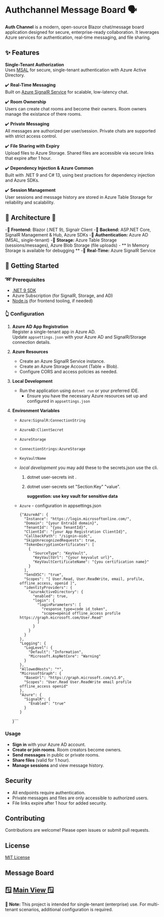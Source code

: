 # Authchannel Message Board 🗣️

**Auth Channel** is a modern, open-source Blazor chat/message board application designed for secure, enterprise-ready collaboration. It leverages Azure services for authentication, real-time messaging, and file sharing.

## ✨  Features

 **Single-Tenant Authorization**  
  Uses [MSAL](https://github.com/AzureAD/microsoft-authentication-library-for-dotnet) for secure, single-tenant authentication with Azure Active Directory.

✔️ **Real-Time Messaging**  
  Built on [Azure SignalR Service](https://docs.microsoft.com/en-us/azure/azure-signalr/signalr-overview) for scalable, low-latency chat.

✔️ **Room Ownership**  
  Users can create chat rooms and become their owners. Room owners manage the existance of there rooms.

✔️ **Private Messaging**  
  All messages are authorized per user/session. Private chats are supported with strict access control.

✔️ **File Sharing with Expiry**  
  Upload files to Azure Storage. Shared files are accessible via secure links that expire after 1 hour.

✔️ **Dependency Injection & Azure Common**  
  Built with .NET 9 and C# 13, using best practices for dependency injection and Azure SDKs.

✔️ **Session Management**  
  User sessions and message history are stored in Azure Table Storage for reliability and scalability.

## 🛞  Architecture 🛞

-📃  **Frontend:** Blazor (.NET 9), Signalr Client
-📃  **Backend:** ASP.NET Core, SignalR Management & Hub, Azure SDKs
-📃  **Authentication:** Azure AD (MSAL, single-tenant)
-📃  **Storage:** Azure Table Storage (sessions/messages), Azure Blob Storage (file uploads) - ** In Memory Storage is available for debugging **
-📃  **Real-Time:** Azure SignalR Service

## 🔡 Getting Started

### ➿ Prerequisites

- [.NET 9 SDK](https://dotnet.microsoft.com/download)
- Azure Subscription (for SignalR, Storage, and AD)
- [Node.js](https://nodejs.org/) (for frontend tooling, if needed)

### 👆  Configuration

1. **Azure AD App Registration**  
   Register a single-tenant app in Azure AD.  
   Update `appsettings.json` with your Azure AD and SignalR/Storage connection details.

2. **Azure Resources**  
   - Create an Azure SignalR Service instance.
   - Create an Azure Storage Account (Table + Blob).
   - Configure CORS and access policies as needed.

3. **Local Development**  
   - Run the application using `dotnet run` or your preferred IDE.
	 - Ensure you have the necessary Azure resources set up and configured in `appsettings.json`

4. **Environment Variables**  
   - `Azure:SignalR:ConnectionString`
   - `AzureAD:ClientSecret`
   - `AzureStorage`
   - `ConnectionStrings:AzureStorage`
   - `KeyVaultName`
   - *local development* you may add these to the secrets.json use the cli.
      1. dotnet user-secrets init .
      2. dotnet user-secrets set "Section:Key" "value".
      
		 **suggestion: use key vault for sensitive data**
  	
   - `Azure` - configuration in appsettings.json 
      ```
      {"AzureAd": {
	    "Instance": "https://login.microsoftonline.com/",
	    "Domain": "{your EntraId domain}",
	    "TenantId": "{you TenantId}",
	    "ClientId": "{your App Registration ClientId}",
	    "CallbackPath": "/signin-oidc",
	    "SkipUnrecognizedRequests": true,
	    "TokenDecryptionCertificates": [
	      {
	        "SourceType": "KeyVault",
	        "KeyVaultUrl": "{your keyvalut url}",
	        "KeyVaultCertificateName": "{you certification name}"
	      }
	    ],
	    "SendX5C": "true",
	    "Scopes": "[ User.Read, User.ReadWrite, email, profile, offline_access, openid ]",
	    "identityProviders": {
	      "azureActiveDirectory": {
	        "enabled": true,
	        "login": {
	          "loginParameters": [
	            "response_type=code id_token",
	            "scope=openid offline_access profile https://graph.microsoft.com/User.Read"
	          ]
	        }
	      }
	    }
	  },
	  "Logging": {
	    "LogLevel": {
	      "Default": "Information",
	      "Microsoft.AspNetCore": "Warning"
	    }
	  },
	  "AllowedHosts": "*",
	  "MicrosoftGraph": {
	    "BaseUrl": "https://graph.microsoft.com/v1.0",
	    "Scopes": "User.Read User.ReadWrite email profile offline_access openid"
	  },
	  "Azure": {
	    "SignalR": {
	      "Enabled": "true"
	    }
	  }
	}```
  
	
### Usage

- **Sign in** with your Azure AD account.
- **Create or join rooms**. Room creators become owners.
- **Send messages** in public or private rooms.
- **Share files** (valid for 1 hour).
- **Manage sessions** and view message history.

## Security

- All endpoints require authentication.
- Private messages and files are only accessible to authorized users.
- File links expire after 1 hour for added security.

## Contributing

Contributions are welcome! Please open issues or submit pull requests.

## License

[MIT License](/LICENSE.txt)

## Message Board
🪟 [Main View ](/MessageBoard.png) 🪟
---

📒 **Note:** This project is intended for single-tenant (enterprise) use. For multi-tenant scenarios, additional configuration is required.
